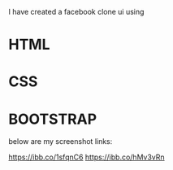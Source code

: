 I have created a facebook clone ui using
# HTML
# CSS
# BOOTSTRAP

below are my screenshot links:

https://ibb.co/1sfqnC6
https://ibb.co/hMv3vRn